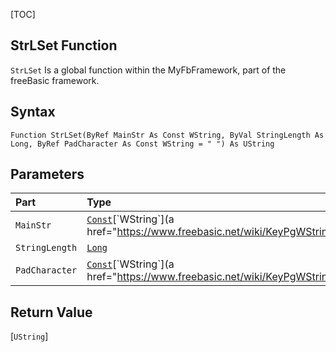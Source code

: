 [TOC]
## StrLSet Function

`StrLSet` Is a global function within the MyFbFramework, part of the freeBasic framework.
## Syntax

```freeBasic
Function StrLSet(ByRef MainStr As Const WString, ByVal StringLength As Long, ByRef PadCharacter As Const WString = " ") As UString
```

## Parameters

|Part|Type|Description|
| :------------ | :------------ | :------------ |
|`MainStr`|[`Const`]("https://www.freebasic.net/wiki/KeyPgConst")[`WString`](a href="https://www.freebasic.net/wiki/KeyPgWString")|Required.|
|`StringLength`|[`Long`]("https://www.freebasic.net/wiki/KeyPgLong")|Required.|
|`PadCharacter`|[`Const`]("https://www.freebasic.net/wiki/KeyPgConst")[`WString`](a href="https://www.freebasic.net/wiki/KeyPgWString")|Optional.|

## Return Value
[`UString`]

